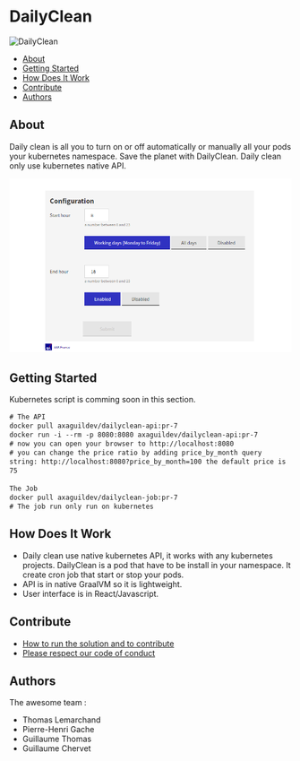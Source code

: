 # DailyClean

![DailyClean](./dailyclean.gif "DailyClean")

- [About](#about)
- [Getting Started](#getting-started)
- [How Does It Work](#how-does-it-work)
- [Contribute](#contribute)
- [Authors](#authors)

## About

Daily clean is all you to turn on or off automatically or manually all your pods your kubernetes namespace.
Save the planet with DailyClean.
Daily clean only use kubernetes native API.

![DailyClean Automation](./dailyclean-configuration.png "DailyClean Automation")

## Getting Started

Kubernetes script is comming soon in this section.

```
# The API 
docker pull axaguildev/dailyclean-api:pr-7
docker run -i --rm -p 8080:8080 axaguildev/dailyclean-api:pr-7
# now you can open your browser to http://localhost:8080 
# you can change the price ratio by adding price_by_month query string: http://localhost:8080?price_by_month=100 the default price is 75

The Job 
docker pull axaguildev/dailyclean-job:pr-7
# The job run only run on kubernetes
```


## How Does It Work

- Daily clean use native kubernetes API, it works with any kubernetes projects. 
DailyClean is a pod that have to be install in your namespace. 
It create cron job that start or stop your pods. 
- API is in native GraalVM so it is lightweight.
- User interface is in React/Javascript.

## Contribute

- [How to run the solution and to contribute](./CONTRIBUTING.md)
- [Please respect our code of conduct](./CODE_OF_CONDUCT.md)

## Authors

The awesome team :

- Thomas Lemarchand 
- Pierre-Henri Gache
- Guillaume Thomas
- Guillaume Chervet
